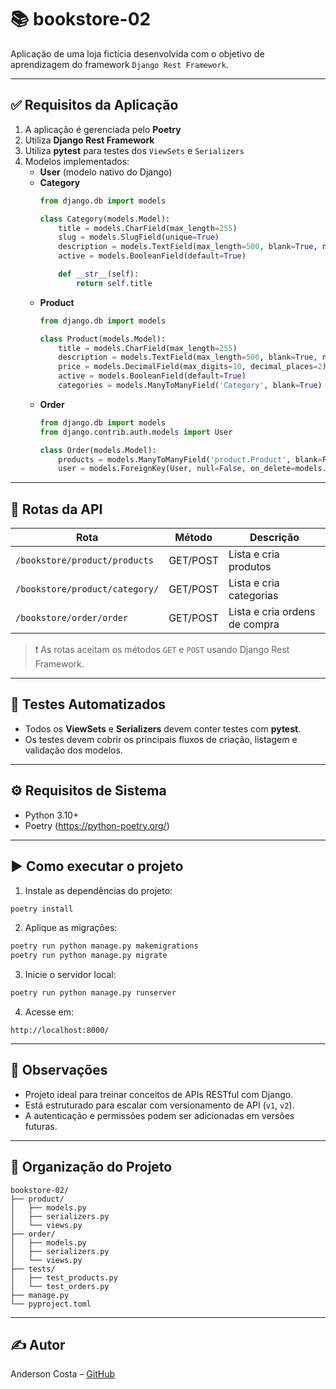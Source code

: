 # 📚 bookstore-02

Aplicação de uma loja fictícia desenvolvida com o objetivo de aprendizagem do framework `Django Rest Framework`.

---

## ✅ Requisitos da Aplicação

1. A aplicação é gerenciada pelo **Poetry**
2. Utiliza **Django Rest Framework**
3. Utiliza **pytest** para testes dos `ViewSets` e `Serializers`
4. Modelos implementados:
    - **User** (modelo nativo do Django)
    - **Category**
        ```python
        from django.db import models

        class Category(models.Model):
            title = models.CharField(max_length=255)
            slug = models.SlugField(unique=True)
            description = models.TextField(max_length=500, blank=True, null=True)
            active = models.BooleanField(default=True)

            def __str__(self):
                return self.title
        ```
    - **Product**
        ```python
        from django.db import models

        class Product(models.Model):
            title = models.CharField(max_length=255)
            description = models.TextField(max_length=500, blank=True, null=True)
            price = models.DecimalField(max_digits=10, decimal_places=2)
            active = models.BooleanField(default=True)
            categories = models.ManyToManyField('Category', blank=True)
        ```
    - **Order**
        ```python
        from django.db import models
        from django.contrib.auth.models import User

        class Order(models.Model):
            products = models.ManyToManyField('product.Product', blank=False)
            user = models.ForeignKey(User, null=False, on_delete=models.CASCADE)
        ```

---

## 🔁 Rotas da API

| Rota                                   | Método | Descrição                                               |
|----------------------------------------|--------|---------------------------------------------------------|
| `/bookstore/product/products`                 | GET/POST | Lista e cria produtos                                   |
| `/bookstore/product/category/`        | GET/POST | Lista e cria categorias                                 |
| `/bookstore/order/order`                   | GET/POST | Lista e cria ordens de compra                           |

> ❗ As rotas aceitam os métodos `GET` e `POST` usando Django Rest Framework.

---

## 🧪 Testes Automatizados

- Todos os **ViewSets** e **Serializers** devem conter testes com **pytest**.
- Os testes devem cobrir os principais fluxos de criação, listagem e validação dos modelos.

---

## ⚙️ Requisitos de Sistema

- Python 3.10+
- Poetry (https://python-poetry.org/)

---

## ▶️ Como executar o projeto

1. Instale as dependências do projeto:

```bash
poetry install
```

2. Aplique as migrações:

```bash
poetry run python manage.py makemigrations
poetry run python manage.py migrate
```

3. Inicie o servidor local:

```bash
poetry run python manage.py runserver
```

4. Acesse em:

```
http://localhost:8000/
```

---

## 📌 Observações

- Projeto ideal para treinar conceitos de APIs RESTful com Django.
- Está estruturado para escalar com versionamento de API (`v1`, `v2`).
- A autenticação e permissões podem ser adicionadas em versões futuras.

---

## 📂 Organização do Projeto

```
bookstore-02/
├── product/
│   ├── models.py
│   ├── serializers.py
│   └── views.py
├── order/
│   ├── models.py
│   ├── serializers.py
│   └── views.py
├── tests/
│   ├── test_products.py
│   └── test_orders.py
├── manage.py
└── pyproject.toml
```

---

## ✍️ Autor

Anderson Costa – [GitHub](https://github.com/AndersonCostaDev01)
